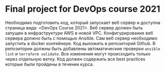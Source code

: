 # Final project for DevOps course 2021

Необходимо подготовить код, который запускает веб сервер и доступна страница вида: <DevOps Course 2021>. 
Веб сервер должен быть запущен в инфраструктуре AWS в новой VPC. 
Конфигурирование веб сервера должно быть с помощью Ansible. 
Сам веб сервер необходимо запустить в docker контейнере. 
Код выложить в репозиторий Github. 
В репозитории должны быть добавлены автоматические проверки `ansible lint` и `terraform validate`. 
Все изменения могут происходить только через отдельную ветку. Код должен содержать все best practices которые были пройдены в течении курса.
